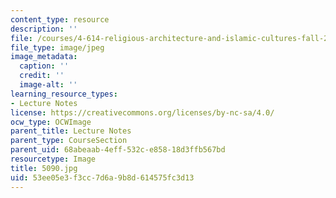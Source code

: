 ```yaml
---
content_type: resource
description: ''
file: /courses/4-614-religious-architecture-and-islamic-cultures-fall-2002/53ee05e3f3cc7d6a9b8d614575fc3d13_5090.jpg
file_type: image/jpeg
image_metadata:
  caption: ''
  credit: ''
  image-alt: ''
learning_resource_types:
- Lecture Notes
license: https://creativecommons.org/licenses/by-nc-sa/4.0/
ocw_type: OCWImage
parent_title: Lecture Notes
parent_type: CourseSection
parent_uid: 68abeaab-4eff-532c-e858-18d3ffb567bd
resourcetype: Image
title: 5090.jpg
uid: 53ee05e3-f3cc-7d6a-9b8d-614575fc3d13
---
```

